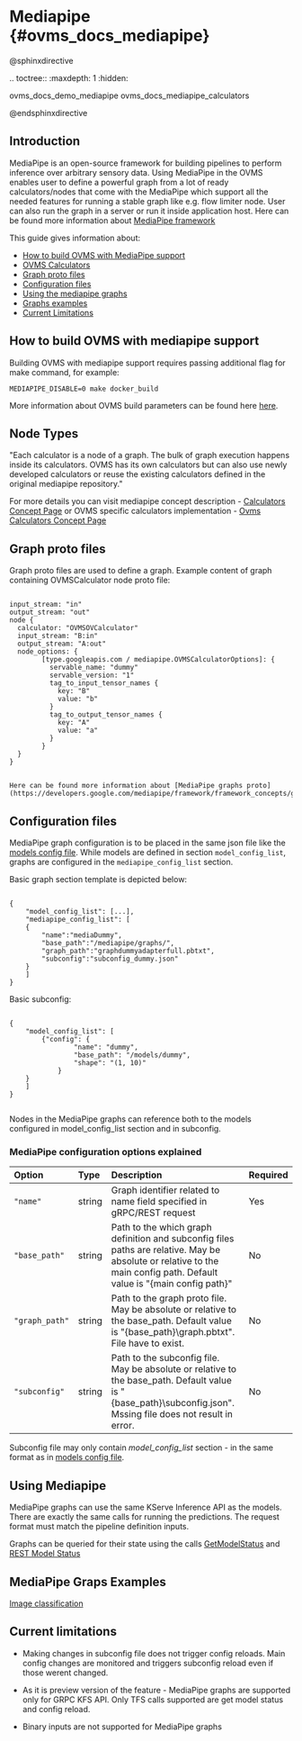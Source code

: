 # Mediapipe {#ovms_docs_mediapipe}

@sphinxdirective

.. toctree::
   :maxdepth: 1
   :hidden:

   ovms_docs_demo_mediapipe
   ovms_docs_mediapipe_calculators

@endsphinxdirective

## Introduction
MediaPipe is an open-source framework for building pipelines to perform inference over arbitrary sensory data. Using MediaPipe in the OVMS enables user to define a powerful graph from a lot of ready calculators/nodes that come with the MediaPipe which support all the needed features for running a stable graph like e.g. flow limiter node. User can also run the graph in a server or run it inside application host. Here can be found more information about [MediaPipe framework ](https://developers.google.com/mediapipe/framework/framework_concepts/overview)

This guide gives information about:

* <a href="#how-to-build">How to build OVMS with MediaPipe support</a>
* <a href="#ovms-calculators">OVMS Calculators</a>
* <a href="#graph-proto">Graph proto files</a>
* <a href="#configuration-files">Configuration files</a>
* <a href="#using-mediapipe">Using the mediapipe graphs</a>
* <a href="#graphs-examples">Graphs examples </a>
* <a href="#current-limitations">Current Limitations</a>

## How to build OVMS with mediapipe support <a name="how-to-build"></a>
Building OVMS with mediapipe support requires passing additional flag for make command, for example:

```
MEDIAPIPE_DISABLE=0 make docker_build
```

More information about OVMS build parameters can be found here [here](https://github.com/openvinotoolkit/model_server/blob/develop/docs/build_from_source.md).

## Node Types <a name="ovms-calculators"></a>

"Each calculator is a node of a graph. The bulk of graph execution happens inside its calculators. OVMS has its own calculators but can also use newly developed calculators or reuse the existing calculators defined in the original mediapipe repository."

For more details you can visit mediapipe concept description - [Calculators Concept Page](https://developers.google.com/mediapipe/framework/framework_concepts/calculators) or OVMS specific calculators implementation - [Ovms Calculators Concept Page](https://github.com/openvinotoolkit/model_server/blob/releases/2023/0/src/mediapipe_calculators/calculators.md)

## Graph proto files <a name="graph-proto"></a>

Graph proto files are used to define a graph. Example content of graph containing OVMSCalculator node proto file:

```

input_stream: "in"
output_stream: "out"
node {
  calculator: "OVMSOVCalculator"
  input_stream: "B:in"
  output_stream: "A:out"
  node_options: {
        [type.googleapis.com / mediapipe.OVMSCalculatorOptions]: {
          servable_name: "dummy"
          servable_version: "1"
          tag_to_input_tensor_names {
            key: "B"
            value: "b"
          }
          tag_to_output_tensor_names {
            key: "A"
            value: "a"
          }
        }
  }
}


Here can be found more information about [MediaPipe graphs proto](https://developers.google.com/mediapipe/framework/framework_concepts/graphs)

```

## Configuration files <a name="configuration-files"></a>
MediaPipe graph configuration is to be placed in the same json file like the 
[models config file](starting_server.md).
While models are defined in section `model_config_list`, graphs are configured in
the `mediapipe_config_list` section. 

Basic graph section template is depicted below:

```

{
    "model_config_list": [...],
    "mediapipe_config_list": [
    {
        "name":"mediaDummy",
        "base_path":"/mediapipe/graphs/",
        "graph_path":"graphdummyadapterfull.pbtxt",
        "subconfig":"subconfig_dummy.json"
    }
    ]
}

```

Basic subconfig:

```

{
    "model_config_list": [
        {"config": {
                "name": "dummy",
                "base_path": "/models/dummy",
                "shape": "(1, 10)"
        	}
	}
    ]
}


```
Nodes in the MediaPipe graphs can reference both to the models configured in model_config_list section and in subconfig.

### MediaPipe configuration options explained

|Option|Type|Description|Required|
|:---|:---|:---|:---|
|`"name"`|string|Graph identifier related to name field specified in gRPC/REST request|Yes|
|`"base_path"`|string|Path to the which graph definition and subconfig files paths are relative. May be absolute or relative to the main config path. Default value is "{main config path}\"|No|
|`"graph_path"`|string|Path to the graph proto file. May be absolute or relative to the base_path. Default value is "{base_path}\graph.pbtxt". File have to exist.|No|
|`"subconfig"`|string|Path to the subconfig file. May be absolute or relative to the base_path. Default value is "{base_path}\subconfig.json". Mssing  file does not result in error.|No|

Subconfig file may only contain *model_config_list* section  - in the same format as in [models config file](starting_server.md).

## Using Mediapipe <a name="using-mediapipe"></a>

MediaPipe graphs can use the same KServe Inference API as the models. There are exactly the same calls for running
the predictions. The request format must match the pipeline definition inputs.

Graphs can be queried for their state using the calls [GetModelStatus](model_server_grpc_api_kfs.md)
and [REST Model Status](model_server_rest_api_kfs.md)

## MediaPipe Graps Examples <a name="graphs-examples"></a>

[Image classification](../demos/mediapipe/image_classification/README.md)

## Current limitations <a name="current-limitations"></a>

- Making changes in subconfig file does not trigger config reloads. Main config changes are monitored and triggers subconfig reload even if those werent changed.

- As it is preview version of the feature - MediaPipe graphs are supported only for GRPC KFS API. Only TFS calls supported are get model status and config reload.

- Binary inputs are not supported for MediaPipe graphs
